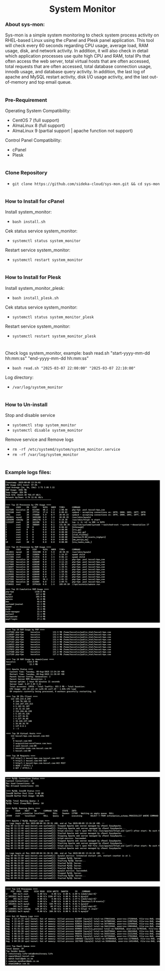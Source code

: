 <h1 align="center">System Monitor</h1>

### About sys-mon:

Sys-mon is a simple system monitoring to check system process activity on RHEL-based Linux using the cPanel and Plesk panel application. This tool will check every 60 seconds regarding CPU usage, average load, RAM usage, disk, and network activity. In addition, it will also check in detail which application processes use quite high CPU and RAM, total IPs that often access the web server, total virtual hosts that are often accessed, total requests that are often accessed, total database connection usage, innodb usage, and database query activity. In addition, the last log of apache and MySQL restart activity, disk I/O usage activity, and the last out-of-memory and top email queue.

#

### Pre-Requirement

Operating System Compatibility:
- CentOS 7 (full support)
- AlmaLinux 8 (full support)
- AlmaLinux 9 (partial support | apache function not support)

Control Panel Compatibility:
- cPanel
- Plesk


#
### Clone Repository

- `git clone https://github.com/sideka-cloud/sys-mon.git && cd sys-mon`

#
### How to Install for cPanel

Install system_monitor: 

- `bash install.sh`

Cek status service system_monitor:

- `systemctl status system_monitor`

Restart service system_monitor:

- `systemctl restart system_monitor`


#
### How to Install for Plesk

Install system_monitor_plesk: 

- `bash install_plesk.sh`

Cek status service system_monitor:

- `systemctl status system_monitor_plesk`

Restart service system_monitor:

- `systemctl restart system_monitor_plesk`

#
Check logs system_monitor, example: bash read.sh "start-yyyy-mm-dd hh:mm:ss" "end-yyyy-mm-dd hh:mm:ss"

- `bash read.sh "2025-03-07 22:00:00" "2025-03-07 22:10:00"`

Log directory:

- `/var/log/system_monitor`

#
### How to Un-install

Stop and disable service

- `systemctl stop system_monitor`
- `systemctl disable system_monitor`

Remove service and Remove logs

- `rm -rf /etc/systemd/system/system_monitor.service`
- `rm -rf /var/log/system_monitor`

#
### Example logs files:

![sample-log-1](img/log-1.PNG)

![sample-log-2](img/log-2.PNG)

![sample-log-3](img/log-3.PNG)

![sample-log-4](img/log-4.PNG)
